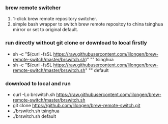 ### brew remote switcher
1. 1-click brew remote repository switcher.
2. simple bash wrapper to switch brew remote repositoy to china tsinghua mirror or set to original default.
### run directly without git clone or download to local firstly
- sh -c "$(curl -fsSL https://raw.githubusercontent.com/lilongen/brew-remote-switch/master/brswitch.sh)" "" tsinghua
- sh -c "$(curl -fsSL https://raw.githubusercontent.com/lilongen/brew-remote-switch/master/brswitch.sh" "" default

### download to local and run
- curl -Lo brswitch.sh https://raw.githubusercontent.com/lilongen/brew-remote-switch/master/brswitch.sh
- git clone https://github.com/lilongen/brew-remote-switch.git
- ./brswitch.sh tsinghua
- ./brswitch.sh default
